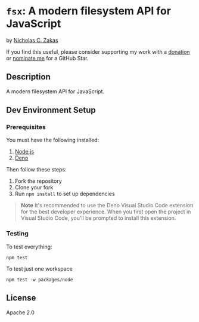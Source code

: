 # `fsx`: A modern filesystem API for JavaScript

by [Nicholas C. Zakas](https://humanwhocodes.com)

If you find this useful, please consider supporting my work with a [donation](https://humanwhocodes.com/donate) or [nominate me](https://stars.github.com/nominate/) for a GitHub Star.

## Description

A modern filesystem API for JavaScript.

## Dev Environment Setup

### Prerequisites

You must have the following installed:

1. [Node.js](https://nodejs.org)
1. [Deno](https://deno.land)

Then follow these steps:

1. Fork the repository
2. Clone your fork
3. Run `npm install` to set up dependencies

> **Note**
> It's recommended to use the Deno Visual Studio Code extension for the best developer experience. When you first open the project in Visual Studio Code, you'll be prompted to install this extension.

### Testing

To test everything:

```shell
npm test
```

To test just one workspace

```shell
npm test -w packages/node
```

## License

Apache 2.0
